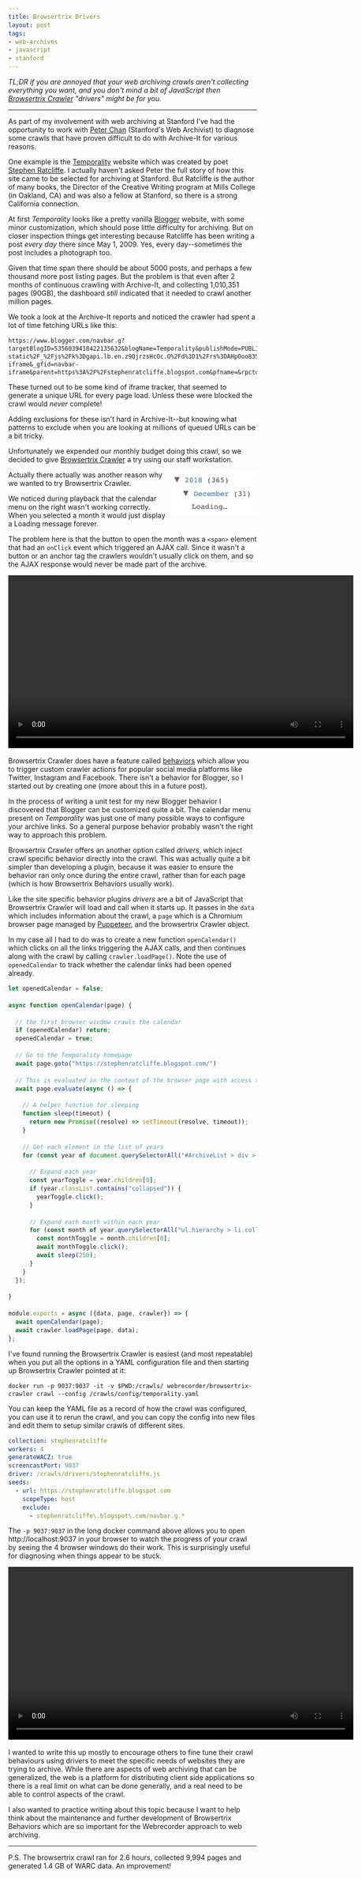 ```yaml
---
title: Browsertrix Drivers
layout: post
tags:
- web-archives
- javascript
- stanford
---
```


*TL;DR if you are annoyed that your web archiving crawls aren't collecting everything you want, and you don't mind a bit of JavaScript then [Browsertrix Crawler](https://github.com/webrecorder/browsertrix-crawler#readme) "drivers" might be for you.*

---

As part of my involvement with web archiving at Stanford I've had the opportunity to work with [Peter Chan](https://library.stanford.edu/people/pchan3) (Stanford's Web Archivist) to diagnose some crawls that have proven difficult to do with Archive-It for various reasons.

One example is the [Temporality](https://stephenratcliffe.blogspot.com/) website which was created by poet [Stephen Ratcliffe](https://stephenratcliffe.blogspot.com/). I actually haven't asked Peter the full story of how this site came to be selected for archiving at Stanford. But Ratcliffe is the author of many books, the Director of the Creative Writing program at Mills College (in Oakland, CA) and was also a fellow at Stanford, so there is a strong California connection.

At first *Temporality* looks like a pretty vanilla [Blogger](https://en.wikipedia.org/wiki/Blogger_(service)) website, with some minor customization, which should pose little difficulty for archiving. But on closer inspection things get interesting because Ratcliffe has been writing a post *every day* there since May 1, 2009. Yes, every day--sometimes the post includes a photograph too.

Given that time span there should be about 5000 posts, and perhaps a few thousand more post listing pages. But the problem is that even after 2 months of continuous crawling with Archive-It, and collecting 1,010,351 pages (90GB), the dashboard *still* indicated that it needed to crawl another million pages.

We took a look at the Archive-It reports and noticed the crawler had spent a lot of time fetching URLs like this:

    https://www.blogger.com/navbar.g?targetBlogID=5356039418422135632&blogName=Temporality&publishMode=PUBLISH_MODE_BLOGSPOT&navbarType=LIGHT&layoutType=LAYOUTS&searchRoot=https://stephenratcliffe.blogspot.com/search&blogLocale=en&v=2&homepageUrl=https://stephenratcliffe.blogspot.com/&vt=7450728192459364499&usegapi=1&jsh=m%3B%2F_%2Fscs%2Fabc-static%2F_%2Fjs%2Fk%3Dgapi.lb.en.z9QjrzsHcOc.O%2Fd%3D1%2Frs%3DAHpOoo8359JQqZQ0dzCVJ5Ui3CZcERHEWA%2Fm%3D__features__#id=navbar-iframe&_gfid=navbar-iframe&parent=https%3A%2F%2Fstephenratcliffe.blogspot.com&pfname=&rpctoken=24676009 

These turned out to be some kind of iframe tracker, that seemed to generate a unique URL for every page load. Unless these were blocked the crawl would *never* complete!

Adding exclusions for these isn't hard in Archive-It--but knowing what patterns to exclude when you are looking at millions of queued URLs can be a bit tricky.

Unfortunately we expended our monthly budget doing this crawl, so we decided to give [Browsertrix Crawler](https://github.com/webrecorder/browsertrix-crawler) a try using our staff workstation.

<img src="/images/temporality.png" width="175" style="float: right; margin-left: 10px;">

Actually there actually was another reason why we wanted to try Browsertrix Crawler.

We noticed during playback that the calendar menu on the right wasn't working correctly. When you selected a month it would just display a Loading message forever.

The problem here is that the button to open the month was a `<span>` element that had an `onClick` event which triggered an AJAX call. Since it wasn't a button or an anchor tag the crawlers wouldn't usually click on them, and so the AJAX response would never be made part of the archive.

<video width="700" controls>
  <source src="/videos/temporality1.mp4" type="video/mp4">
</video>

Browsertrix Crawler does have a feature called [behaviors](https://github.com/webrecorder/browsertrix-crawler#behaviors) which allow you to trigger custom crawler actions for popular social media platforms like Twitter, Instagram and Facebook. There isn't a behavior for Blogger, so I started out by creating one (more about this in a future post).

In the process of writing a unit test for my new Blogger behavior I discovered that Blogger can be customized quite a bit. The calendar menu present on *Temporality* was just one of many possible ways to configure your archive links. So a general purpose behavior probably wasn't the right way to approach this problem.

Browsertrix Crawler offers an another option called *drivers*, which inject crawl specific behavior directly into the crawl. This was actually quite a bit simpler than developing a plugin, because it was easier to ensure the behavior ran only once during the entire crawl, rather than for each page (which is how Browsertrix Behaviors usually work).

Like the site specific behavior plugins *drivers* are a bit of JavaScript that Browsertrix Crawler will load and call when it starts up. It passes in the `data` which includes information about the crawl, a `page` which is a Chromium browser page managed by [Puppeteer](https://pptr.dev/), and the browsertrix Crawler object.

In my case all I had to do was to create a new function `openCalendar()` which clicks on all the links triggering the AJAX calls, and then continues along with the crawl by calling `crawler.loadPage()`. Note the use of `openedCalendar` to track whether the calendar links had been opened already.

```javascript
let openedCalendar = false;

async function openCalendar(page) {

  // the first browser window crawls the calendar
  if (openedCalendar) return;
  openedCalendar = true;

  // Go to the Temporality homepage
  await page.goto("https://stephenratcliffe.blogspot.com/")

  // This is evaluated in the context of the browser page with access to the DOM
  await page.evaluate(async () => {
  
    // A helper function for sleeping
    function sleep(timeout) {
      return new Promise((resolve) => setTimeout(resolve, timeout));
    }

    // Get each element in the list of years
    for (const year of document.querySelectorAll("#ArchiveList > div > ul.hierarchy > li")) {

      // Expand each year
      const yearToggle = year.children[0];
      if (year.classList.contains("collapsed")) {
        yearToggle.click();
      }

      // Expand each month within each year
      for (const month of year.querySelectorAll("ul.hierarchy > li.collapsed")) {
        const monthToggle = month.children[0];
        await monthToggle.click();
        await sleep(250);
      }
    }
  });

}

module.exports = async ({data, page, crawler}) => {
  await openCalendar(page);
  await crawler.loadPage(page, data);
};
```

I've found running the Browsertrix Crawler is easiest (and most repeatable) when you put all the options in a YAML configuration file and then starting up Browsertrix Crawler pointed at it:

    docker run -p 9037:9037 -it -v $PWD:/crawls/ webrecorder/browsertrix-crawler crawl --config /crawls/config/temporality.yaml

You can keep the YAML file as a record of how the crawl was configured, you can use it to rerun the crawl, and you can copy the config into new files and edit them to setup similar crawls of different sites.

```yaml
collection: stephenratcliffe
workers: 4
generateWACZ: true
screencastPort: 9037
driver: /crawls/drivers/stephenratcliffe.js
seeds:
  - url: https://stephenratcliffe.blogspot.com
    scopeType: host
    exclude:
      - stephenratcliffe\.blogspot\.com/navbar.g.*
```

The `-p 9037:9037` in the long docker command above allows you to open http://localhost:9037 in your browser to watch the progress of your crawl by seeing the 4 browser windows do their work. This is surprisingly useful for diagnosing when things appear to be stuck.

<video width="700" controls>
  <source src="/videos/temporality2.mp4" type="video/mp4">
</video>

I wanted to write this up mostly to encourage others to fine tune their crawl behaviours using drivers to meet the specific needs of websites they are trying to archive. While there are aspects of web archiving that can be generalized, the web is a platform for distributing client side applications so there is a real limit on what can be done generally, and a real need to be able to control aspects of the crawl.

I also wanted to practice writing about this topic because I want to help think about the maintenance and further development of Browsertrix Behaviors which are so important for the Webrecorder approach to web archiving.

---

P.S. The browsertrix crawl ran for 2.6 hours, collected 9,994 pages and generated 1.4 GB of WARC data. An improvement!
